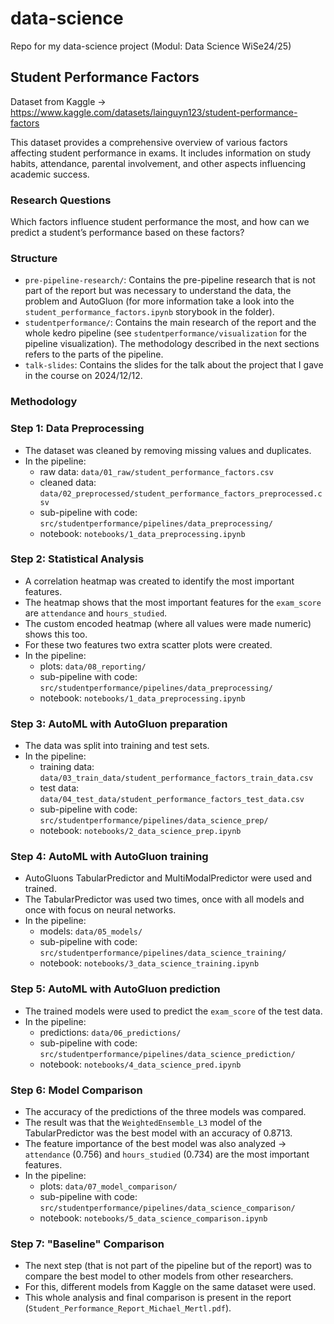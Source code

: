 # data-science
Repo for my data-science project (Modul: Data Science WiSe24/25)

## Student Performance Factors
Dataset from Kaggle -> https://www.kaggle.com/datasets/lainguyn123/student-performance-factors

This dataset provides a comprehensive overview of various factors affecting student performance in exams. It includes information on study habits, attendance, parental involvement, and other aspects influencing academic success.

### Research Questions
Which factors influence student performance the most, and how can we predict a student’s performance based on these factors?

### Structure
- `pre-pipeline-research/`: Contains the pre-pipeline research that is not part of the report but was necessary to understand the data, the problem and AutoGluon
  (for more information take a look into the `student_performance_factors.ipynb` storybook in the folder).
- `studentperformance/`: Contains the main research of the report and the whole kedro pipeline (see `studentperformance/visualization` for the pipeline visualization).
  The methodology described in the next sections refers to the parts of the pipeline.
- `talk-slides`: Contains the slides for the talk about the project that I gave in the course on 2024/12/12.

### Methodology

### Step 1: Data Preprocessing
- The dataset was cleaned by removing missing values and duplicates.
- In the pipeline:
  - raw data: `data/01_raw/student_performance_factors.csv`
  - cleaned data: `data/02_preprocessed/student_performance_factors_preprocessed.csv`
  - sub-pipeline with code: `src/studentperformance/pipelines/data_preprocessing/`
  - notebook: `notebooks/1_data_preprocessing.ipynb`

### Step 2: Statistical Analysis
- A correlation heatmap was created to identify the most important features.
- The heatmap shows that the most important features for the `exam_score` are `attendance` and `hours_studied`.
- The custom encoded heatmap (where all values were made numeric) shows this too.
- For these two features two extra scatter plots were created.
- In the pipeline:
  - plots: `data/08_reporting/`
  - sub-pipeline with code: `src/studentperformance/pipelines/data_preprocessing/`
  - notebook: `notebooks/1_data_preprocessing.ipynb`

### Step 3: AutoML with AutoGluon preparation
- The data was split into training and test sets.
- In the pipeline:
  - training data: `data/03_train_data/student_performance_factors_train_data.csv`
  - test data: `data/04_test_data/student_performance_factors_test_data.csv`
  - sub-pipeline with code: `src/studentperformance/pipelines/data_science_prep/`
  - notebook: `notebooks/2_data_science_prep.ipynb`

### Step 4: AutoML with AutoGluon training
- AutoGluons TabularPredictor and MultiModalPredictor were used and trained.
- The TabularPredictor was used two times, once with all models and once with focus on neural networks.
- In the pipeline:
  - models: `data/05_models/`
  - sub-pipeline with code: `src/studentperformance/pipelines/data_science_training/`
  - notebook: `notebooks/3_data_science_training.ipynb`

### Step 5: AutoML with AutoGluon prediction
- The trained models were used to predict the `exam_score` of the test data.
- In the pipeline:
  - predictions: `data/06_predictions/`
  - sub-pipeline with code: `src/studentperformance/pipelines/data_science_prediction/`
  - notebook: `notebooks/4_data_science_pred.ipynb`

### Step 6: Model Comparison
- The accuracy of the predictions of the three models was compared.
- The result was that the `WeightedEnsemble_L3` model of the TabularPredictor was the best model with an accuracy of 0.8713.
- The feature importance of the best model was also analyzed -> `attendance` (0.756) and `hours_studied` (0.734) are the most important features.
- In the pipeline:
  - plots: `data/07_model_comparison/`
  - sub-pipeline with code: `src/studentperformance/pipelines/data_science_comparison/`
  - notebook: `notebooks/5_data_science_comparison.ipynb`

### Step 7: "Baseline" Comparison
- The next step (that is not part of the pipeline but of the report) was to compare the best model to other models from other researchers.
- For this, different models from Kaggle on the same dataset were used.
- This whole analysis and final comparison is present in the report (`Student_Performance_Report_Michael_Mertl.pdf`).